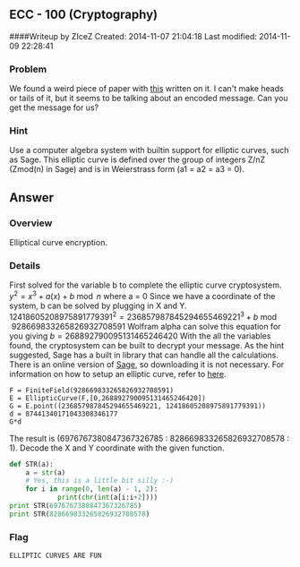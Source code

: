 ## ECC - 100 (Cryptography) ##
####Writeup by ZIceZ
Created: 2014-11-07 21:04:18
Last modified: 2014-11-09 22:28:41

### Problem ###
We found a weird piece of paper with [this](https://picoctf.com/problem-static/crypto/ecc/ecc_handout.txt) written on it. I can't make heads or tails of it, but it seems to be talking about an encoded message. Can you get the message for us?

### Hint ###
Use a computer algebra system with builtin support for elliptic curves, such as Sage. This elliptic curve is defined over the group of integers Z/nZ (Zmod(n) in Sage) and is in Weierstrass form (a1 = a2 = a3 = 0).

## Answer ##
### Overview ###
Elliptical curve encryption.
### Details ###
First solved for the variable b to complete the elliptic curve cryptosystem.
$y^2 = x^3 + a(x) + b \bmod n$ where a = 0
Since we have a coordinate of the system, b can be solved by plugging in X and Y.
$12418605208975891779391^2 = 236857987845294655469221^3 + b \bmod 928669833265826932708591$
Wolfram alpha can solve this equation for you giving
$b = 268892790095131465246420$
With the all the variables found, the cryptosystem can be built to decrypt your message. As the hint suggested, Sage has a built in library that can handle all the calculations. There is an online version of [Sage](cloud.sagemath.com), so downloading it is not necessary. For information on how to setup an elliptic curve, refer to [here](http://www.sagemath.org/doc/constructions/elliptic_curves.html).
```
F = FiniteField(928669833265826932708591)
E = EllipticCurve(F,[0,268892790095131465246420])
G = E.point((236857987845294655469221, 12418605208975891779391))
d = 87441340171043308346177
G*d
```
The result is (6976767380847367326785 : 828669833265826932708578 : 1). Decode the X and Y coordinate with the given function.
```Python
def STR(a):
    a = str(a)
    # Yes, this is a little bit silly :-)
    for i in range(0, len(a) - 1, 2):
            print(chr(int(a[i:i+2])))
print STR(6976767380847367326785)
print STR(828669833265826932708578)
```

### Flag ###
    ELLIPTIC CURVES ARE FUN
